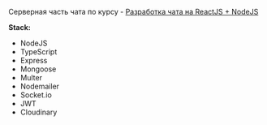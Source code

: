 Серверная часть чата по курсу - [Разработка чата на ReactJS + NodeJS](https://www.youtube.com/watch?v=iAV8TPaNt_A&list=PL0FGkDGJQjJFDr8R3D6dFVa1nhce_2-ly)

**Stack:**

- NodeJS
- TypeScript
- Express
- Mongoose
- Multer
- Nodemailer
- Socket.io
- JWT
- Cloudinary
